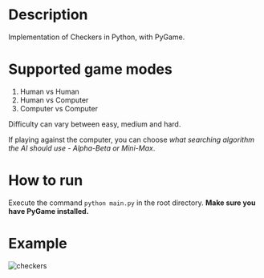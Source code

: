 # Description
 Implementation of Checkers in Python, with PyGame.
 
 # Supported game modes
  1. Human vs Human
  2. Human vs Computer
  3. Computer vs Computer
 
  Difficulty can vary between easy, medium and hard.
  
  If playing against the computer, you can choose *what searching algorithm the AI should use - Alpha-Beta or Mini-Max*.
 
 # How to run
  Execute the command `python main.py` in the root directory. **Make sure you have PyGame installed.**
 
 # Example
 
![checkers](https://user-images.githubusercontent.com/56713436/119268750-04685b00-bbfd-11eb-8a7a-9cfe5a0fa3f6.gif)
